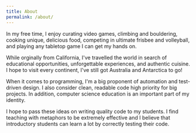 ```yaml
---
title: About
permalink: /about/
---
```

In my free time, I enjoy curating video games, climbing and bouldering, cooking
unique, delicious food, competing in ultimate frisbee and volleyball, and
playing any tabletop game I can get my hands on.

While orginally from California, I've travelled the world in search of
educational opportunities, unforgettable experiences, and authentic cuisine. I
hope to visit every continent, I've still got Australia and Antarctica to go!

When it comes to programming, I'm a big proponent of automation and test-driven
design. I also consider clean, readable code high priority for big projects. In
addition, computer science education is an important part of my identity.

I hope to pass these ideas on writing quality code to my students.  I find
teaching with metaphors to be extremely effective and I believe that
introductory students can learn a lot by correctly testing their code.
